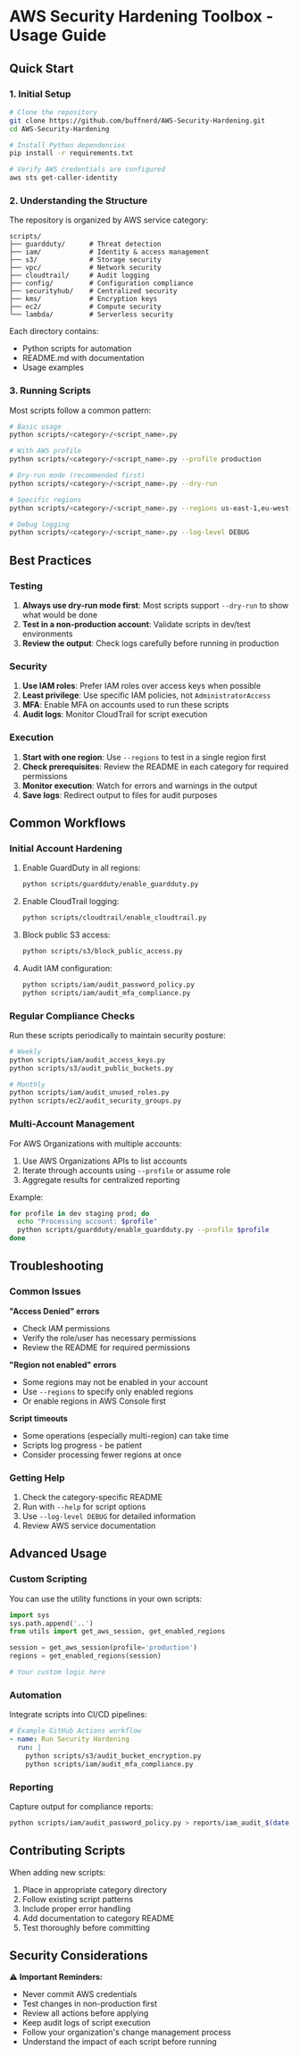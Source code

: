 # AWS Security Hardening Toolbox - Usage Guide

## Quick Start

### 1. Initial Setup

```bash
# Clone the repository
git clone https://github.com/buffnerd/AWS-Security-Hardening.git
cd AWS-Security-Hardening

# Install Python dependencies
pip install -r requirements.txt

# Verify AWS credentials are configured
aws sts get-caller-identity
```

### 2. Understanding the Structure

The repository is organized by AWS service category:

```
scripts/
├── guardduty/      # Threat detection
├── iam/            # Identity & access management
├── s3/             # Storage security
├── vpc/            # Network security
├── cloudtrail/     # Audit logging
├── config/         # Configuration compliance
├── securityhub/    # Centralized security
├── kms/            # Encryption keys
├── ec2/            # Compute security
└── lambda/         # Serverless security
```

Each directory contains:
- Python scripts for automation
- README.md with documentation
- Usage examples

### 3. Running Scripts

Most scripts follow a common pattern:

```bash
# Basic usage
python scripts/<category>/<script_name>.py

# With AWS profile
python scripts/<category>/<script_name>.py --profile production

# Dry-run mode (recommended first)
python scripts/<category>/<script_name>.py --dry-run

# Specific regions
python scripts/<category>/<script_name>.py --regions us-east-1,eu-west-1

# Debug logging
python scripts/<category>/<script_name>.py --log-level DEBUG
```

## Best Practices

### Testing

1. **Always use dry-run mode first**: Most scripts support `--dry-run` to show what would be done
2. **Test in a non-production account**: Validate scripts in dev/test environments
3. **Review the output**: Check logs carefully before running in production

### Security

1. **Use IAM roles**: Prefer IAM roles over access keys when possible
2. **Least privilege**: Use specific IAM policies, not `AdministratorAccess`
3. **MFA**: Enable MFA on accounts used to run these scripts
4. **Audit logs**: Monitor CloudTrail for script execution

### Execution

1. **Start with one region**: Use `--regions` to test in a single region first
2. **Check prerequisites**: Review the README in each category for required permissions
3. **Monitor execution**: Watch for errors and warnings in the output
4. **Save logs**: Redirect output to files for audit purposes

## Common Workflows

### Initial Account Hardening

1. Enable GuardDuty in all regions:
   ```bash
   python scripts/guardduty/enable_guardduty.py
   ```

2. Enable CloudTrail logging:
   ```bash
   python scripts/cloudtrail/enable_cloudtrail.py
   ```

3. Block public S3 access:
   ```bash
   python scripts/s3/block_public_access.py
   ```

4. Audit IAM configuration:
   ```bash
   python scripts/iam/audit_password_policy.py
   python scripts/iam/audit_mfa_compliance.py
   ```

### Regular Compliance Checks

Run these scripts periodically to maintain security posture:

```bash
# Weekly
python scripts/iam/audit_access_keys.py
python scripts/s3/audit_public_buckets.py

# Monthly
python scripts/iam/audit_unused_roles.py
python scripts/ec2/audit_security_groups.py
```

### Multi-Account Management

For AWS Organizations with multiple accounts:

1. Use AWS Organizations APIs to list accounts
2. Iterate through accounts using `--profile` or assume role
3. Aggregate results for centralized reporting

Example:
```bash
for profile in dev staging prod; do
  echo "Processing account: $profile"
  python scripts/guardduty/enable_guardduty.py --profile $profile
done
```

## Troubleshooting

### Common Issues

**"Access Denied" errors**
- Check IAM permissions
- Verify the role/user has necessary permissions
- Review the README for required permissions

**"Region not enabled" errors**
- Some regions may not be enabled in your account
- Use `--regions` to specify only enabled regions
- Or enable regions in AWS Console first

**Script timeouts**
- Some operations (especially multi-region) can take time
- Scripts log progress - be patient
- Consider processing fewer regions at once

### Getting Help

1. Check the category-specific README
2. Run with `--help` for script options
3. Use `--log-level DEBUG` for detailed information
4. Review AWS service documentation

## Advanced Usage

### Custom Scripting

You can use the utility functions in your own scripts:

```python
import sys
sys.path.append('..')
from utils import get_aws_session, get_enabled_regions

session = get_aws_session(profile='production')
regions = get_enabled_regions(session)

# Your custom logic here
```

### Automation

Integrate scripts into CI/CD pipelines:

```yaml
# Example GitHub Actions workflow
- name: Run Security Hardening
  run: |
    python scripts/s3/audit_bucket_encryption.py
    python scripts/iam/audit_mfa_compliance.py
```

### Reporting

Capture output for compliance reports:

```bash
python scripts/iam/audit_password_policy.py > reports/iam_audit_$(date +%Y%m%d).log
```

## Contributing Scripts

When adding new scripts:

1. Place in appropriate category directory
2. Follow existing script patterns
3. Include proper error handling
4. Add documentation to category README
5. Test thoroughly before committing

## Security Considerations

⚠️ **Important Reminders:**

- Never commit AWS credentials
- Test changes in non-production first
- Review all actions before applying
- Keep audit logs of script execution
- Follow your organization's change management process
- Understand the impact of each script before running
